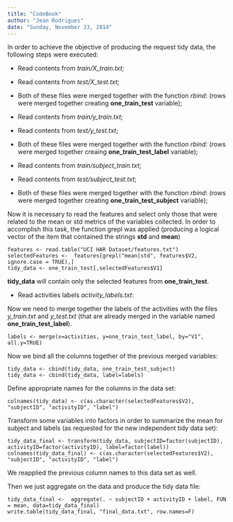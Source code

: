 ```yaml
---
title: "CodeBook"
author: "Jean Rodrigues"
date: "Sunday, November 23, 2014"
---
```


In order to achieve the objective of producing the request tidy data, the following steps were executed:

- Read contents from *train/X_train.txt*;
- Read contents from *test/X_test.txt*;
- Both of these files were merged together with the function *rbind*: (rows were merged together creating **one_train_test** variable);

- Read contents from *train/y_train.txt*;
- Read contents from *test/y_test.txt*;
- Both of these files were merged together with the function *rbind*: (rows were merged together creaing **one_train_test_label** variable);

- Read contents from *train/subject_train.txt*;
- Read contents from *test/subject_test.txt*;
- Both of these files were merged together with the function *rbind*: (rows were merged together creating **one_train_test_subject** variable);

Now it is necessary to read the features and select only those that were related to the mean or std metrics of the variables collected. In order to accomplish this task, the function grepl was applied (producing a logical vector of the item that contained the strings **std** and **mean**)

```{r tidy=FALSE}
features <- read.table("UCI HAR Dataset/features.txt")
selectedFeatures <-  features[grepl("mean|std", features$V2, ignore.case = TRUE),]
tidy_data <- one_train_test[,selectedFeatures$V1]
```

**tidy_data** will contain only the selected features from **one_train_test**.

- Read activities labels *activity_labels.txt*:

Now we need to merge together the labels of the activities with the files *y_train.txt* and *y_test.txt* (that are already merged in the variable named **one_train_test_label**).

```{r}
labels <- merge(x=activities, y=one_train_test_label, by="V1", all.y=TRUE)
```


Now we bind all the columns together of the previous merged variables:

```{r tidy=FALSE}
tidy_data <- cbind(tidy_data, one_train_test_subject)
tidy_data <- cbind(tidy_data, label=labels)
```


Define appropriate names for the columns in the data set:

```{r}
colnames(tidy_data) <- c(as.character(selectedFeatures$V2), "subjectID", "activityID", "label") 
```

Transform some variables into factors in order to summarize the mean for subject and labels (as requested for the new independent tidy data set):

```{r tidy=FALSE}
tidy_data_final <- transform(tidy_data, subjectID=factor(subjectID), activityID=factor(activityID), label=factor(label))
colnames(tidy_data_final) <- c(as.character(selectedFeatures$V2), "subjectID", "activityID", "label") 
```

We reapplied the previous column names to this data set as well.


Then we just aggregate on the data and produce the tidy data file:

```{r tidy=FALSE}
tidy_data_final <-  aggregate(. ~ subjectID + activityID + label, FUN = mean, data=tidy_data_final)
write.table(tidy_data_final, "final_data.txt", row.names=F)
```






